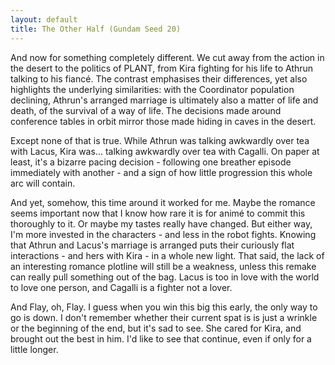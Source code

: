 ```yaml
---
layout: default
title: The Other Half (Gundam Seed 20)
---
```

And now for something completely different. We cut away from the action in the desert to the politics of PLANT, from Kira fighting for his life to Athrun talking to his fiancé. The contrast emphasises their differences, yet also highlights the underlying similarities: with the Coordinator population declining, Athrun's arranged marriage is ultimately also a matter of life and death, of the survival of a way of life. The decisions made around conference tables in orbit mirror those made hiding in caves in the desert.

Except none of that is true. While Athrun was talking awkwardly over tea with Lacus, Kira was... talking awkwardly over tea with Cagalli. On paper at least, it's a bizarre pacing decision - following one breather episode immediately with another - and a sign of how little progression this whole arc will contain.

And yet, somehow, this time around it worked for me. Maybe the romance seems important now that I know how rare it is for animé to commit this thoroughly to it. Or maybe my tastes really have changed. But either way, I'm more invested in the characters - and less in the robot fights. Knowing that Athrun and Lacus's marriage is arranged puts their curiously flat interactions - and hers with Kira - in a whole new light. That said, the lack of an interesting romance plotline will still be a weakness, unless this remake can really pull something out of the bag. Lacus is too in love with the world to love one person, and Cagalli is a fighter not a lover.

And Flay, oh, Flay. I guess when you win this big this early, the only way to go is down. I don't remember whether their current spat is is just a wrinkle or the beginning of the end, but it's sad to see. She cared for Kira, and brought out the best in him. I'd like to see that continue, even if only for a little longer.
